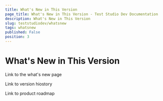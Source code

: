 ```yaml
---
title: What's New in This Version 
page_title: What's New in This Version - Test Studio Dev Documentation
description: What's New in This Version 
slug: teststudiodev/whatsnew
tags: whatsnew
published: False
position: 3
---
```

# What's New in This Version 

Link to the what's new page

Link to version hiostory

Link to product roadmap

